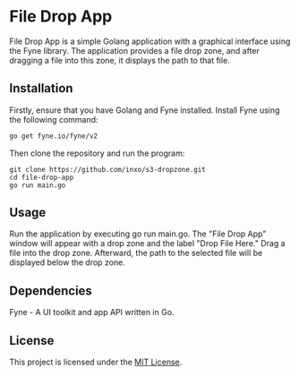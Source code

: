 # File Drop App

File Drop App is a simple Golang application with a graphical interface using the Fyne library. The application provides a file drop zone, and after dragging a file into this zone, it displays the path to that file.

## Installation

Firstly, ensure that you have Golang and Fyne installed. Install Fyne using the following command:

```bash
go get fyne.io/fyne/v2
```

Then clone the repository and run the program:

```
git clone https://github.com/inxo/s3-dropzone.git
cd file-drop-app
go run main.go
```

## Usage

Run the application by executing go run main.go.
The "File Drop App" window will appear with a drop zone and the label "Drop File Here."
Drag a file into the drop zone.
Afterward, the path to the selected file will be displayed below the drop zone.

## Dependencies

Fyne - A UI toolkit and app API written in Go.

## License

This project is licensed under the [MIT License](LICENCE.md).
